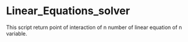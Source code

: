 # Linear_Equations_solver
This script return point of interaction of n number of linear equation of n variable.

